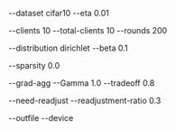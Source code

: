 --dataset cifar10
--eta 0.01

--clients 10
--total-clients 10
--rounds 200

--distribution dirichlet
--beta 0.1

--sparsity 0.0

--grad-agg
--Gamma 1.0
--tradeoff 0.8

--need-readjust
--readjustment-ratio 0.3

--outfile
--device
